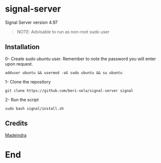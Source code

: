 # signal-server

Signal Server version 4.97

>NOTE: Advisable to run as non-root sudo user

## Installation
0- Create sudo ubuntu user. Remember to note the password you will enter upon request.
```shell
adduser ubuntu && usermod -aG sudo ubuntu && su ubuntu
```

1- Clone the repository 

```shell 
git clone https://github.com/beri-sela/signal-server signal
```

2- Run the script 
```shell
sudo bash signal/install.sh
```

## Credits
[Madeindra](https://github.com/madeindra/signal-setup-guide/tree/master/signal-server-4.xx)

# End
